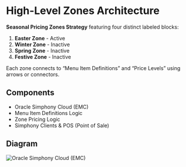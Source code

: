 # High-Level Zones Architecture

**Seasonal Pricing Zones Strategy** featuring four distinct labeled blocks:

1. **Easter Zone** - Active
2. **Winter Zone** - Inactive
3. **Spring Zone** - Inactive
4. **Festive Zone** - Inactive

Each zone connects to “Menu Item Definitions” and “Price Levels” using arrows or connectors.

## Components

- Oracle Simphony Cloud (EMC)
- Menu Item Definitions Logic
- Zone Pricing Logic
- Simphony Clients & POS (Point of Sale)

## Diagram
![Oracle Simphony Cloud (EMC)](https://github.com/user-attachments/assets/54076e62-696e-435a-9b96-84db28ff8ccb)
